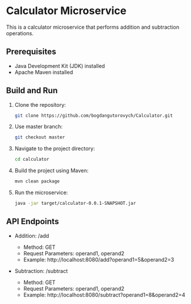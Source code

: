 # Calculator Microservice

This is a calculator microservice that performs addition and subtraction operations.

## Prerequisites

- Java Development Kit (JDK) installed
- Apache Maven installed

## Build and Run

1. Clone the repository:

   ```bash
   git clone https://github.com/bogdangutorovych/Calculator.git

2. Use master branch:

   ```bash
   git checkout master
   
3. Navigate to the project directory:

   ```bash
   cd calculator

4. Build the project using Maven:

   ```bash
   mvn clean package

5. Run the microservice:

   ```bash
   java -jar target/calculator-0.0.1-SNAPSHOT.jar
   
## API Endpoints

* Addition: /add

  * Method: GET
  * Request Parameters: operand1, operand2
  * Example: http://localhost:8080/add?operand1=5&operand2=3

* Subtraction: /subtract

  * Method: GET
  * Request Parameters: operand1, operand2
  * Example: http://localhost:8080/subtract?operand1=8&operand2=4
